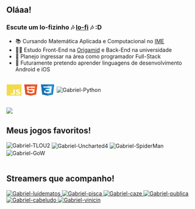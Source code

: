 ## Oláaa!

### Escute um lo-fizinho 🎶 [lo-fi](https://www.youtube.com/watch?v=jfKfPfyJRdk) 🎶 :D

- 📚 Cursando Matemática Aplicada e Computacional no [IME](https://www.ime.usp.br)
- 👨‍💻 Estudo Front-End na [Origamid](https://www.origamid.com) e Back-End na universidade
- 🚀 Planejo ingressar na área como programador Full-Stack
- 🤖 Futuramente pretendo aprender linguagens de desenvolvimento Android e iOS

<div style="display: inline_block"><br>
  <img align="center" alt="Gabriel-Js" height="30" width="40" src="https://raw.githubusercontent.com/devicons/devicon/master/icons/javascript/javascript-plain.svg">
  <img align="center" alt="Gabriel-HTML" height="30" width="40" src="https://raw.githubusercontent.com/devicons/devicon/master/icons/html5/html5-original.svg">
  <img align="center" alt="Gabriel-CSS" height="30" width="40" src="https://raw.githubusercontent.com/devicons/devicon/master/icons/css3/css3-original.svg">
  <img align="center" alt="Gabriel-Python" height="40" width="60" src="https://cdn.jsdelivr.net/gh/devicons/devicon/icons/python/python-original.svg"/>
</div >

<div><br>
   
  <a href="https://www.linkedin.com/in/gabrielgamarano" target="_blank"><img src="https://img.shields.io/badge/-LinkedIn-%230077B5?style=for-the-badge&logo=linkedin&logoColor=white" target="_blank"></a>

## Meus jogos favoritos!
  <img align="top" alt="Gabriel-TLOU2" height="165" width="135" src="https://static-cdn.jtvnw.net/ttv-boxart/494552_IGDB-285x380.jpg">
  <img align="center" alt="Gabriel-Uncharted4" height="165" width="135" src="https://static-cdn.jtvnw.net/ttv-boxart/458641_IGDB-285x380.jpg">
  <img align="center" alt="Gabriel-SpiderMan" height="165" width="135" src="https://static-cdn.jtvnw.net/ttv-boxart/1262047844_IGDB-285x380.jpg">
  <img align="center" alt="Gabriel-GoW" height="165" width="135" src="https://static-cdn.jtvnw.net/ttv-boxart/6369_IGDB-285x380.jpg">
  
<div style="display: inline_block"><br>

## Streamers que acompanho!
<a href="https://www.twitch.tv/luidematos"><img align="top" alt="Gabriel-luidematos" height="50" width="50" src="https://static-cdn.jtvnw.net/jtv_user_pictures/77bfcd2d-9e88-4955-bc81-1de9f415ee5d-profile_image-150x150.png">
 <a href="https://www.twitch.tv/tioorochitwitch"><img align="top" alt="Gabriel-pisca" height="50" width="50" src="https://static-cdn.jtvnw.net/jtv_user_pictures/b99a08d2-29ab-4ff1-99eb-01246d41efb7-profile_image-150x150.png">
 <a href="https://www.twitch.tv/casimito"><img align="top" alt="Gabriel-caze" height="50" width="50" src="https://static-cdn.jtvnw.net/jtv_user_pictures/32805a78-d927-48bd-8089-bf5efed53ea4-profile_image-70x70.png">
 <a href="https://www.twitch.tv/historiapublica"><img align="top" alt="Gabriel-publica" height="50" width="50" src="https://static-cdn.jtvnw.net/jtv_user_pictures/29b5afdf-371f-4fcf-81cf-9247dcf093d6-profile_image-150x150.png">
 <a href="https://www.twitch.tv/historiacabeluda"><img align="top" alt="Gabriel-cabeludo" height="50" width="50" src="https://static-cdn.jtvnw.net/jtv_user_pictures/4deaeea4-0873-4935-b04d-321c65f07058-profile_image-150x150.png">
 <a href="https://www.twitch.tv/vinicin_lil"><img align="top" alt="Gabriel-vinicin" height="50" width="50" src="https://static-cdn.jtvnw.net/jtv_user_pictures/5549cdb8-4669-4430-b217-e1602a361abf-profile_image-70x70.png">
